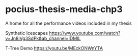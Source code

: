 # pocius-thesis-media-chp3
A home for all the performance videos included in my thesis

Synthetic Icescapes
https://www.youtube.com/watch?v=Jn8iVg3SdPk&ab_channel=IDMIL

T-Tree Demo
https://youtu.be/MEckONWnYTA
